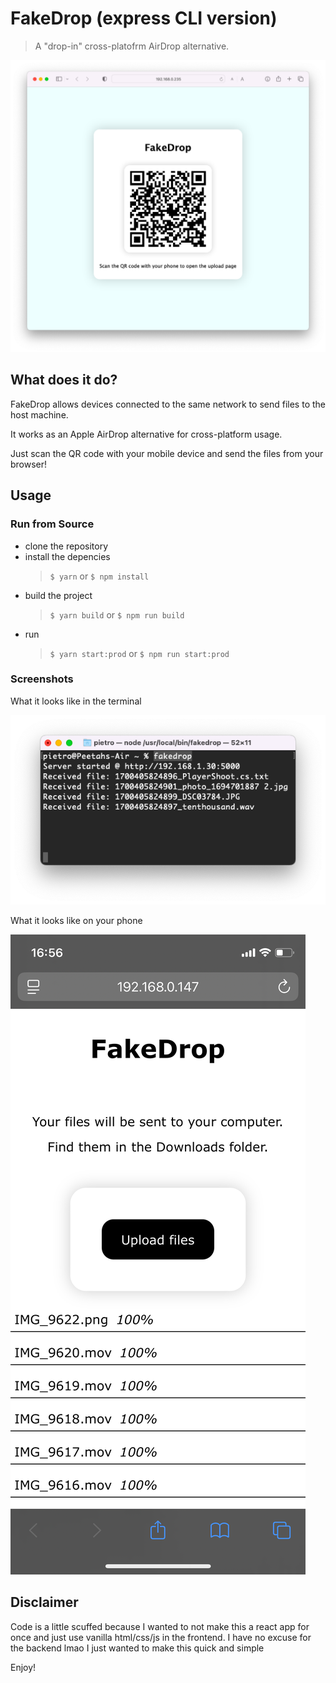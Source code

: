 # FakeDrop (express CLI version)

> A "drop-in" cross-platofrm AirDrop alternative.

![Screenshot Page](./.github/screenshots/index.png)

## What does it do?

FakeDrop allows devices connected to the same network to send files to the host machine.

It works as an Apple AirDrop alternative for cross-platform usage.

Just scan the QR code with your mobile device and send the files from your browser!

## Usage

### Run from Source

- clone the repository
- install the depencies
  > `$ yarn` or `$ npm install`
- build the project
  > `$ yarn build` or `$ npm run build`
- run
  > `$ yarn start:prod` or `$ npm run start:prod`

### Screenshots

What it looks like in the terminal

![Screenshot Terminal](./.github/screenshots/terminal.png)

What it looks like on your phone

![Screenshot Phone](./.github/screenshots/phone.png)

## Disclaimer

Code is a little scuffed because I wanted to not make this a react app for once and just use vanilla html/css/js in the frontend.
I have no excuse for the backend lmao I just wanted to make this quick and simple

Enjoy!
